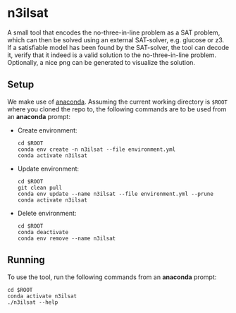 # n3ilsat

A small tool that encodes the no-three-in-line problem as a SAT problem, which can then be solved using an external SAT-solver, e.g. glucose or z3. If a satisfiable model has been found by the SAT-solver, the tool can decode it, verify that it indeed is a valid solution to the no-three-in-line problem. Optionally, a nice png can be generated to visualize the solution.

## Setup

We make use of [anaconda](https://www.anaconda.com/products/distribution#Downloads). Assuming the current working directory is ```$ROOT``` where you cloned the repo to, the following commands are to be used from an **anaconda** prompt:

- Create environment:
   ```
   cd $ROOT
   conda env create -n n3ilsat --file environment.yml
   conda activate n3ilsat
   ```
- Update environment:
   ```
   cd $ROOT
   git clean pull
   conda env update --name n3ilsat --file environment.yml --prune
   conda activate n3ilsat
   ```
- Delete environment:
   ```
   cd $ROOT
   conda deactivate
   conda env remove --name n3ilsat
   ```

## Running

To use the tool, run the following commands from an **anaconda** prompt:

```
cd $ROOT
conda activate n3ilsat
./n3ilsat --help
```
